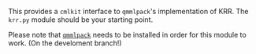 This provides a `cmlkit` interface to `qmmlpack`'s implementation of KRR. The `krr.py` module should be your starting point.

Please note that [`qmmlpack`](https://gitlab.com/qmml/qmmlpack/-/tree/development) needs to be installed in order for this module to work. (On the develoment branch!)
